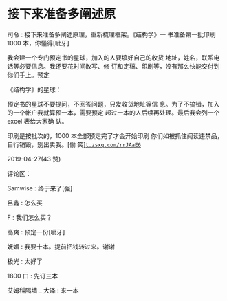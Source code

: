 # 接下来准备多阐述原

司令 : 接下来准备多阐述原理，重新梳理框架。《结构学》一 书准备第一批印刷 1000 本，你懂得[呲牙]

我会建一个专门预定书的星球，加入的人要填好自己的收货 地址，姓名，联系电话等必要信息。我还要花时间改写、修 订和定稿、印刷等，没有那么快能交付到你们手上。预定

《结构学》的星球：

预定书的星球不要提问，不回答问题，只发收货地址等信 息。为了不搞错，加入的一个帐户我就算预一本，需要预定 超过一本的人后续再处理。最后我会列一个 excel 表给大家确 认。

印刷是按批次的，1000 本全部预定完了才会开始印刷 你们如被抓住阅读违禁品，自行销毁，别出卖我。[偷 笑][`t.zsxq.com/rrJAaE6`](https://t.zsxq.com/rrJAaE6)

2019-04-27(43 赞)

评论区：

Samwise : 终于来了[强]

吕鑫 : 怎么买

F : 我们怎么买？

高爽 : 预定一份[呲牙]

妩媚 : 我要十本。提前把钱转过来。谢谢

极光 : 太好了

1800 口 : 先订三本

艾姆科隔墙 _ 大泽 : 来一本